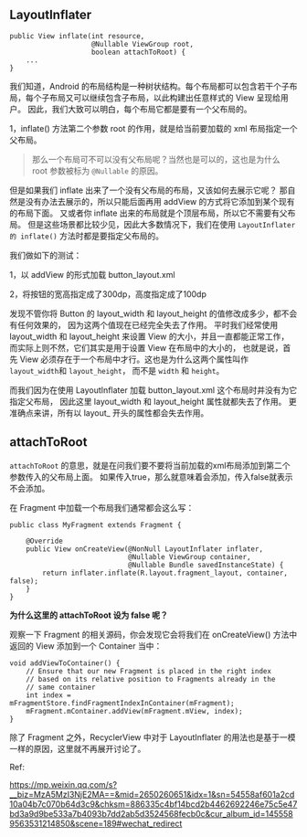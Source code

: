 ## LayoutInflater

```
public View inflate(int resource, 
                    @Nullable ViewGroup root, 
                    boolean attachToRoot) {
    ...
}
```

我们知道，Android 的布局结构是一种树状结构。每个布局都可以包含若干个子布局，每个子布局又可以继续包含子布局，以此构建出任意样式的 View 呈现给用户。
因此，我们大致可以明白，每个布局它都是要有一个父布局的。

1，inflate() 方法第二个参数 root 的作用，就是给当前要加载的 xml 布局指定一个父布局。

>那么一个布局可不可以没有父布局呢？当然也是可以的，这也是为什么 root 参数被标为 `@Nullable` 的原因。

但是如果我们 inflate 出来了一个没有父布局的布局，又该如何去展示它呢？
那自然是没有办法去展示的，所以只能后面再用 addView 的方式将它添加到某个现有的布局下面。
又或者你 inflate 出来的布局就是个顶层布局，所以它不需要有父布局。
但是这些场景都比较少见，因此大多数情况下，我们在使用 `LayoutInflater 的 inflate()` 方法时都是要指定父布局的。

我们做如下的测试：

1，以 addView 的形式加载 button_layout.xml

2，将按钮的宽高指定成了300dp，高度指定成了100dp

发现不管你将 Button 的 layout_width 和 layout_height 的值修改成多少，都不会有任何效果的，
因为这两个值现在已经完全失去了作用。
平时我们经常使用 layout_width 和 layout_height 来设置 View 的大小，并且一直都能正常工作，
而实际上则不然，它们其实是用于设置 View 在布局中的大小的，
也就是说，首先 View 必须存在于一个布局中才行。这也是为什么这两个属性叫作 `layout_width`和 `layout_height`，
而不是 `width` 和 `height`。

而我们因为在使用 LayoutInflater 加载 button_layout.xml 这个布局时并没有为它指定父布局，
因此这里 layout_width 和 layout_height 属性就都失去了作用。
更准确点来讲，所有以 layout_ 开头的属性都会失去作用。

## attachToRoot

`attachToRoot` 的意思，就是在问我们要不要将当前加载的xml布局添加到第二个参数传入的父布局上面。
如果传入true，那么就意味着会添加，传入false就表示不会添加。

在 Fragment 中加载一个布局我们通常都会这么写：

```
public class MyFragment extends Fragment {

    @Override
    public View onCreateView(@NonNull LayoutInflater inflater, 
                             @Nullable ViewGroup container, 
                             @Nullable Bundle savedInstanceState) {
        return inflater.inflate(R.layout.fragment_layout, container, false);
    }
}
```

**为什么这里的 attachToRoot 设为 false 呢？**

观察一下 Fragment 的相关源码，你会发现它会将我们在 onCreateView() 方法中返回的 View 添加到一个 Container 当中：

```
void addViewToContainer() {
    // Ensure that our new Fragment is placed in the right index
    // based on its relative position to Fragments already in the
    // same container
    int index = mFragmentStore.findFragmentIndexInContainer(mFragment);
    mFragment.mContainer.addView(mFragment.mView, index);
}
```

除了 Fragment 之外，RecyclerView 中对于 LayoutInflater 的用法也是基于一模一样的原因，这里就不再展开讨论了。

Ref:

https://mp.weixin.qq.com/s?__biz=MzA5MzI3NjE2MA==&mid=2650260651&idx=1&sn=54558af601a2cd10a04b7c070b64d3c9&chksm=886335c4bf14bcd2b4462692246e75c5e47bd3a9d9be533a7b4093b7dd2ab5d3524568fecb0c&cur_album_id=1455589563531214850&scene=189#wechat_redirect





